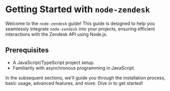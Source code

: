 # Getting Started with `node-zendesk`

Welcome to the `node-zendesk` guide! This guide is designed to help you seamlessly integrate `node-zendesk` into your projects, ensuring efficient interactions with the Zendesk API using Node.js.

## Prerequisites

- A JavaScript/TypeScript project setup.
- Familiarity with asynchronous programming in JavaScript.

In the subsequent sections, we'll guide you through the installation process, basic usage, advanced features, and more. Dive in to get started!
